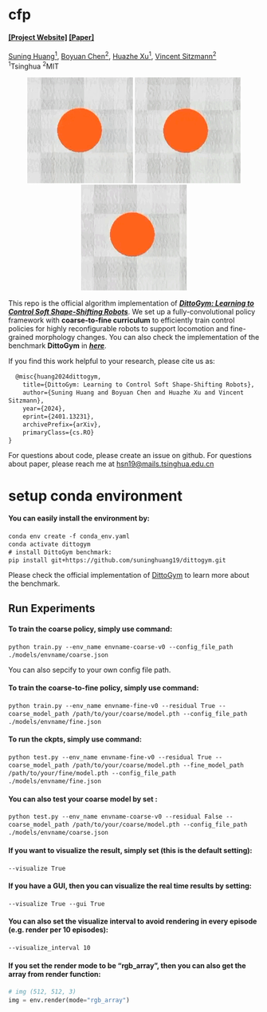# cfp

#### [[Project Website]](https://dittogym.github.io/) [[Paper]](https://arxiv.org/pdf/2401.13231.pdf)

[Suning Huang<sup>1</sup>](https://suninghuang19.github.io/), [Boyuan Chen<sup>2</sup>](https://boyuan.space/), [Huazhe Xu<sup>1</sup>](http://hxu.rocks//), [Vincent Sitzmann<sup>2</sup>](https://www.vincentsitzmann.com/) <br/>
<sup>1</sup>Tsinghua <sup>2</sup>MIT </br>

<p align="center">
  <img src="./teaser/M.gif" alt="M" style="display: inline-block;" />
  <img src="./teaser/I.gif" alt="I" style="display: inline-block;" />
  <img src="./teaser/T.gif" alt="T" style="display: inline-block;" />
</p>


This repo is the official algorithm implementation of ***[DittoGym: Learning to Control Soft Shape-Shifting Robots](https://dittogym.github.io/)***. We set up a fully-convolutional policy framework with **coarse-to-fine curriculum** to efficiently train control policies for highly reconfigurable robots to support locomotion and fine-grained morphology changes. You can also check the implementation of the benchmark **DittoGym** in ***[here](https://github.com/suninghuang19/dittogym)***.

If you find this work helpful to your research, please cite us as:

```
  @misc{huang2024dittogym,
    title={DittoGym: Learning to Control Soft Shape-Shifting Robots}, 
    author={Suning Huang and Boyuan Chen and Huazhe Xu and Vincent Sitzmann},
    year={2024},
    eprint={2401.13231},
    archivePrefix={arXiv},
    primaryClass={cs.RO}
}
```

For questions about code, please create an issue on github. For questions about paper, please reach me at hsn19@mails.tsinghua.edu.cn

# setup conda environment

#### You can easily install the environment by:

```shell
conda env create -f conda_env.yaml
conda activate dittogym
# install DittoGym benchmark:
pip install git+https://github.com/suninghuang19/dittogym.git
```

Please check the official implementation of [DittoGym](https://github.com/suninghuang19/dittogym) to learn more about the benchmark.

## Run Experiments

#### To train the coarse policy, simply use command:

```shell
python train.py --env_name envname-coarse-v0 --config_file_path  ./models/envname/coarse.json
```

You can also sepcify to your own config file path.

#### To train the coarse-to-fine policy, simply use command:

```shell
python train.py --env_name envname-fine-v0 --residual True --coarse_model_path /path/to/your/coarse/model.pth --config_file_path  ./models/envname/fine.json
```

#### To run the ckpts, simply use command:

```shell
python test.py --env_name envname-fine-v0 --residual True --coarse_model_path /path/to/your/coarse/model.pth --fine_model_path /path/to/your/fine/model.pth --config_file_path  ./models/envname/fine.json
```

#### You can also test your coarse model by set :

```shell
python test.py --env_name envname-coarse-v0 --residual False --coarse_model_path /path/to/your/coarse/model.pth --config_file_path  ./models/envname/coarse.json
```

#### If you want to visualize the result, simply set (this is the default setting):

```shell
--visualize True
```

#### If you have a GUI, then you can visualize the real time results by setting:

```shell
--visualize True --gui True
```

#### You can also set the visualize interval to avoid rendering in every episode (e.g. render per 10 episodes):

```shell
--visualize_interval 10
```

#### If you set the render mode to be “rgb_array”, then you can also get the array from render function:

```python
# img (512, 512, 3)
img = env.render(mode="rgb_array")
```

